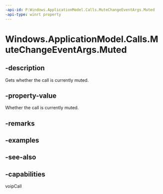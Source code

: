 ----api-id: P:Windows.ApplicationModel.Calls.MuteChangeEventArgs.Muted
-api-type: winrt property
---<!-- Property syntaxpublic bool Muted { get; }--># Windows.ApplicationModel.Calls.MuteChangeEventArgs.Muted## -descriptionGets whether the call is currently muted.## -property-valueWhether the call is currently muted.## -remarks## -examples## -see-also## -capabilitiesvoipCall